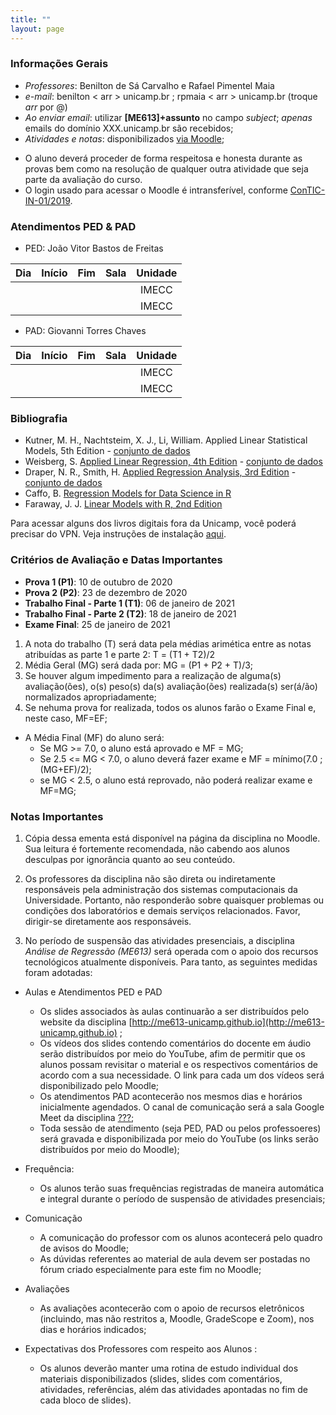 ```yaml
---
title: ""
layout: page
---
```


### Informações Gerais

- *Professores*: Benilton de Sá Carvalho e Rafael Pimentel Maia
- *e-mail*: benilton < arr > unicamp.br ; rpmaia < arr > unicamp.br (troque _arr_ por @)
- *Ao enviar email*: utilizar **[ME613]+assunto** no campo *subject*; *apenas* emails do domínio XXX.unicamp.br são recebidos;
- *Atividades e notas*: disponibilizados [via Moodle](https://moodle.ggte.unicamp.br/course/view.php?id=7544);
<!---
- *Abono de faltas*: consulte o [regimento](http://www.dac.unicamp.br/portal/grad/regimento/capitulo_v/secao_x/).
-->
- O aluno deverá proceder de forma respeitosa e honesta durante as provas bem como na resolução de qualquer outra atividade que seja parte da avaliação do curso.
- O login usado para acessar o Moodle é intransferível, conforme [ConTIC-IN-01/2019](https://www.citic.unicamp.br/sites/default/files/normas/ConTIC-IN-01%202019%20-%20normas_uso_TIC.pdf).

### Atendimentos PED & PAD

- PED: João Vitor Bastos de Freitas

|      Dia      | Início |  Fim  | Sala | Unidade |
|:-------------:|:------:|:-----:|:----:|:-------:|
|  |   |  |   |  IMECC  |
|  |   |  |   |  IMECC  |


- PAD: Giovanni Torres Chaves

|      Dia      | Início |  Fim  | Sala | Unidade |
|:-------------:|:------:|:-----:|:----:|:-------:|
|  |   |  |   |  IMECC  |
|  |   |  |   |  IMECC  |


### Bibliografia

* Kutner, M. H., Nachtsteim, X. J., Li, William. Applied Linear Statistical Models, 5th Edition - [conjunto de dados](http://www.stat.ufl.edu/~rrandles/sta4210/Rclassnotes/data/textdatasets/index.html)
* Weisberg, S. [Applied Linear Regression, 4th Edition](http://unicampbr.summon.serialssolutions.com/2.0.0/link/0/eLvHCXMwrV1NSwMxEB1EDyoFv22tSs5Ca5JdN9mTWLX0oljwXqZJCh5cy3YF_fdmku0KhXryGCZfhCQzTN57AUhkn_dW7oQURSaFUUamqDBVM41CckyN0M5wNOFP23w8Vs8jUs0Z_PWASqSJ9_m1_TAPAWXZjwyAW1sHtaTYJolf7l0ZHdW7QfKbdeH0DMjDl0F-M-vM166Fn5Zl3VCOIiIyOJrh3n_MaR-2HFEYDmDDFYew-9Qosy6O4CpcA4ySYm7B3gr2UvoTHRCy3wwLyyj6jOLNx3A5fHy9H_XiNCbzKEwxWY6TnEALCSBfVIFIZ9vAfCiHWjlhUU0pm6YxkQptluezG8wV78Dpmt460F2xVF9VYz1b264LOz66qGEu57BZlZ_uArbrtZqWP8hqnhA) - [conjunto de dados](http://users.stat.umn.edu/~sandy/alr4ed/)
* Draper, N. R., Smith, H. [Applied Regression Analysis, 3rd Edition](http://onlinelibrary.wiley.com/book/10.1002/9781118625590) - [conjunto de dados](http://rpackages.ianhowson.com/cran/aprean3/)
* Caffo, B. [Regression Models for Data Science in R](https://leanpub.com/regmods)
* Faraway, J. J. [Linear Models with R, 2nd Edition](http://www.maths.bath.ac.uk/~jjf23/LMR/)

Para acessar alguns dos livros digitais fora da Unicamp, você poderá precisar do VPN. Veja instruções de instalação [aqui](http://www.ccuec.unicamp.br/ccuec/acesso_remoto_vpn).


### Critérios de Avaliação e Datas Importantes

- **Prova 1 (P1)**: 10 de outubro  de 2020
- **Prova 2 (P2)**: 23 de dezembro de 2020
- **Trabalho Final - Parte 1 (T1)**: 06 de janeiro de 2021
- **Trabalho Final - Parte 2 (T2)**: 18 de janeiro de 2021
- **Exame Final**: 25 de janeiro de 2021

1. A nota do trabalho (T) será data pela médias arimética entre as notas atribuídas as parte 1 e parte 2: T = (T1 + T2)/2
2. Média Geral (MG) será dada por: MG = (P1 + P2 + T)/3;
3. Se houver algum impedimento para a realização de alguma(s) avaliação(ões), o(s) peso(s) da(s) avaliação(ões) realizada(s) ser(á/ão) normalizados apropriadamente;
4. Se nehuma prova for realizada, todos os alunos farão o Exame Final e, neste caso, MF=EF;

* A Média Final (MF) do aluno será:
  - Se MG >= 7.0, o aluno está aprovado e MF = MG;
  - Se 2.5 <= MG < 7.0, o aluno deverá fazer exame e MF = mínimo(7.0 ; (MG+EF)/2);
  - se MG < 2.5, o aluno está reprovado, não poderá realizar exame e MF=MG;

### Notas Importantes

1. Cópia dessa ementa está disponível na página da disciplina no Moodle. Sua leitura é fortemente recomendada, não cabendo aos alunos desculpas por ignorância quanto ao seu conteúdo.

2. Os professores da disciplina não são direta ou indiretamente responsáveis pela administração dos sistemas computacionais da Universidade. Portanto, não responderão sobre quaisquer problemas ou condições dos laboratórios e demais serviços relacionados. Favor, dirigir-se diretamente aos responsáveis.

3. No período de suspensão das atividades presenciais, a disciplina *Análise de Regressão (ME613)* será operada com o apoio dos recursos tecnológicos atualmente disponíveis. Para tanto, as seguintes medidas foram adotadas:

* Aulas e Atendimentos PED e PAD
    - Os slides associados às aulas continuarão a ser distribuídos pelo website da disciplina [http://me613-unicamp.github.io](http://me613-unicamp.github.io) ;
    - Os vídeos dos slides contendo comentários do docente em áudio serão distribuídos por meio do YouTube, afim de permitir que os alunos possam revisitar o material e os respectivos comentários de acordo com a sua necessidade. O link para cada um dos vídeos será disponibilizado pelo Moodle;
    - Os atendimentos PAD acontecerão nos mesmos dias e horários inicialmente agendados. O canal de comunicação será a sala Google Meet da disciplina [???](???);
    - Toda sessão de atendimento (seja PED, PAD ou pelos professoeres) será gravada e disponibilizada por meio do YouTube (os links serão distribuídos por meio do Moodle);

* Frequência:
    - Os alunos terão suas frequências registradas de maneira automática e integral durante o período de suspensão de atividades presenciais;

* Comunicação
    - A comunicação do professor com os alunos acontecerá pelo quadro de avisos do Moodle;
    - As dúvidas referentes ao material de aula devem ser postadas no fórum criado especialmente para este fim no Moodle;

* Avaliações
     - As avaliações acontecerão com o apoio de recursos eletrônicos (incluindo, mas não restritos a, Moodle, GradeScope e Zoom), nos dias e horários indicados;

* Expectativas dos Professores com respeito aos Alunos :
     - Os alunos deverão manter uma rotina de estudo individual dos materiais disponibilizados (slides, slides com comentários, atividades, referências, além das atividades apontadas no fim de cada bloco de slides).
